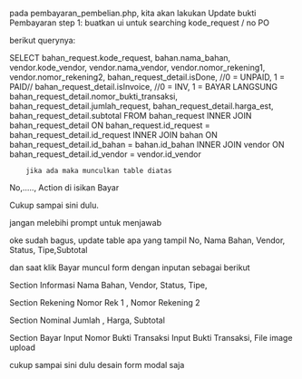 pada pembayaran_pembelian.php, kita akan lakukan Update bukti Pembayaran
step 1: buatkan ui untuk searching kode_request / no PO

berikut querynya:

SELECT
bahan_request.kode_request,
bahan.nama_bahan,
vendor.kode_vendor,
vendor.nama_vendor,
vendor.nomor_rekening1,
vendor.nomor_rekening2,
bahan_request_detail.isDone, //0 = UNPAID, 1 = PAID//
bahan_request_detail.isInvoice, //0 = INV, 1 = BAYAR LANGSUNG
bahan_request_detail.nomor_bukti_transaksi,
bahan_request_detail.jumlah_request,
bahan_request_detail.harga_est,
bahan_request_detail.subtotal
FROM
bahan_request
INNER JOIN
bahan_request_detail
ON
bahan_request.id_request = bahan_request_detail.id_request
INNER JOIN
bahan
ON
bahan_request_detail.id_bahan = bahan.id_bahan
INNER JOIN
vendor
ON
bahan_request_detail.id_vendor = vendor.id_vendor

        jika ada maka munculkan table diatas

No,....., Action di isikan Bayar

Cukup sampai sini dulu.

jangan melebihi prompt untuk menjawab

oke sudah bagus,
update table apa yang tampil
No, Nama Bahan, Vendor, Status, Tipe,Subtotal

dan saat klik Bayar muncul form
dengan inputan sebagai berikut

Section Informasi
Nama Bahan, Vendor, Status, Tipe,

Section Rekening
Nomor Rek 1 , Nomor Rekening 2

Section Nominal
Jumlah , Harga, Subtotal

Section Bayar
Input Nomor Bukti Transaksi
Input Bukti Transaksi, File image upload

cukup sampai sini dulu desain form modal saja

